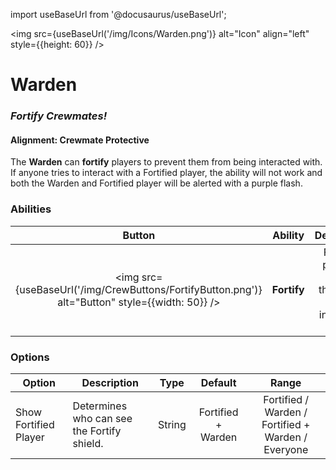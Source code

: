 import useBaseUrl from '@docusaurus/useBaseUrl';

<img src={useBaseUrl('/img/Icons/Warden.png')} alt="Icon" align="left" style={{height: 60}} />

# Warden

### _Fortify Crewmates!_

#### **Alignment:** Crewmate Protective

The **Warden** can **fortify** players to prevent them from being interacted with. If anyone tries to interact with a Fortified player, the ability will not work and both the Warden and Fortified player will be alerted with a purple flash.

### Abilities

|                                             Button                                              |   Ability   |                         Description                          |        Type        |
| :---------------------------------------------------------------------------------------------: | :---------: | :----------------------------------------------------------: | :----------------: |
| <img src={useBaseUrl('/img/CrewButtons/FortifyButton.png')} alt="Button" style={{width: 50}} /> | **Fortify** | Fortify a player to prevent them from being interacted with. | Player Interaction |

### Options

| Option                | Description                                |  Type  |      Default       |                       Range                        |
| --------------------- | ------------------------------------------ | :----: | :----------------: | :------------------------------------------------: |
| Show Fortified Player | Determines who can see the Fortify shield. | String | Fortified + Warden | Fortified / Warden / Fortified + Warden / Everyone |
